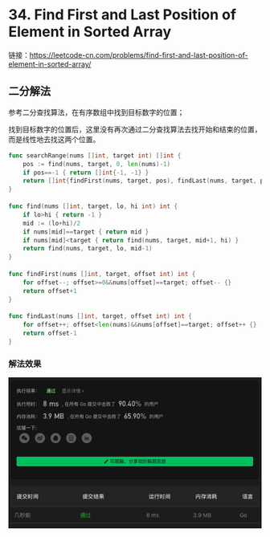 # 34. Find First and Last Position of Element in Sorted Array

链接：https://leetcode-cn.com/problems/find-first-and-last-position-of-element-in-sorted-array/

## 二分解法

参考二分查找算法，在有序数组中找到目标数字的位置；

找到目标数字的位置后，这里没有再次通过二分查找算法去找开始和结束的位置，而是线性地去找这两个位置。

```go
func searchRange(nums []int, target int) []int {
    pos := find(nums, target, 0, len(nums)-1)
    if pos==-1 { return []int{-1, -1} }
    return []int{findFirst(nums, target, pos), findLast(nums, target, pos)}
}

func find(nums []int, target, lo, hi int) int {
    if lo>hi { return -1 }
    mid := (lo+hi)/2
    if nums[mid]==target { return mid }
    if nums[mid]<target { return find(nums, target, mid+1, hi) }
    return find(nums, target, lo, mid-1)
}

func findFirst(nums []int, target, offset int) int {
    for offset--; offset>=0&&nums[offset]==target; offset-- {}
    return offset+1
}

func findLast(nums []int, target, offset int) int {
    for offset++; offset<len(nums)&&nums[offset]==target; offset++ {}
    return offset-1
}
```

### 解法效果

![34_find_first_and_last_position_of_element_in_sorted_array](./img/34_find_first_and_last_position_of_element_in_sorted_array.png)